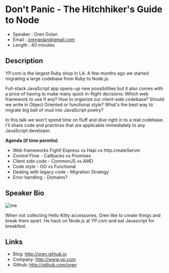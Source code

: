 Don't Panic - The Hitchhiker's Guide to Node
============================================

* Speaker   : Oren Golan
* Email     : orengolan@gmail.com
* Length    : 40 minutes

Description
-----------

YP.com is the largest Ruby shop in LA.  A few months ago we started migrating a large codebase from Ruby to Node.js.

Full-stack JavaScript app opens-up new possibilities but it also comes with a price of having to make many quick in-flight decisions: Which web framework to use if any? How to organize our client-side codebase? Should we write in Object Oriented or functional style? What's the best way to migrate big ball of mud into JavaScript poetry?

In this talk we won't spend time on fluff and dive right in to a real codebase.
I'll share code and practices that are applicable immediately to any JavaScript developer.

**Agenda (if time permits)**

* Web frameworks Fight! Express vs Hapi vs http.createServer
* Control Flow - Callbacks vs Promises
* Client side code - CommonJS vs AMD
* Code style - OO vs Functional
* Dealing with legacy code - Migration Strategy
* Error handling - Domains?

Speaker Bio
-----------

![me](http://chicagowebconf.org/images/presenters/oren_golan.png)

When not collecting Hello Kitty accessories, Oren like to create things and break them apart. He hack on Node.js at YP.com and eat Javascript for breakfest.

Links
-----

* Blog: http://oren.github.io
* Company: http://www.yp.com
* Github: http://github.com/oren
